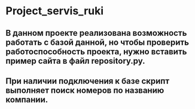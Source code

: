 # Project_servis_ruki

## В данном проекте реализована возможность работать с базой данной, но чтобы проверить работоспособность проекта, нужно вставить пример сайта в файл repository.py. 
## При наличии подключения к базе скрипт выполняет поиск номеров по названию компании.
